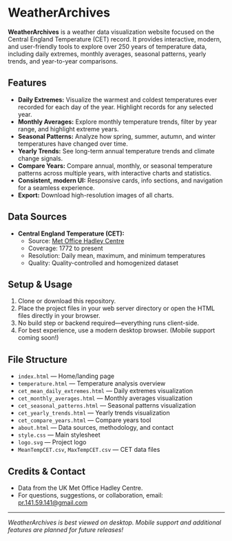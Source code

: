 # WeatherArchives

**WeatherArchives** is a weather data visualization website focused on the Central England Temperature (CET) record. It provides interactive, modern, and user-friendly tools to explore over 250 years of temperature data, including daily extremes, monthly averages, seasonal patterns, yearly trends, and year-to-year comparisons.

## Features
- **Daily Extremes:** Visualize the warmest and coldest temperatures ever recorded for each day of the year. Highlight records for any selected year.
- **Monthly Averages:** Explore monthly temperature trends, filter by year range, and highlight extreme years.
- **Seasonal Patterns:** Analyze how spring, summer, autumn, and winter temperatures have changed over time.
- **Yearly Trends:** See long-term annual temperature trends and climate change signals.
- **Compare Years:** Compare annual, monthly, or seasonal temperature patterns across multiple years, with interactive charts and statistics.
- **Consistent, modern UI:** Responsive cards, info sections, and navigation for a seamless experience.
- **Export:** Download high-resolution images of all charts.

## Data Sources
- **Central England Temperature (CET):**
  - Source: [Met Office Hadley Centre](https://www.metoffice.gov.uk/hadobs/hadcet/)
  - Coverage: 1772 to present
  - Resolution: Daily mean, maximum, and minimum temperatures
  - Quality: Quality-controlled and homogenized dataset

## Setup & Usage
1. Clone or download this repository.
2. Place the project files in your web server directory or open the HTML files directly in your browser.
3. No build step or backend required—everything runs client-side.
4. For best experience, use a modern desktop browser. (Mobile support coming soon!)

## File Structure
- `index.html` — Home/landing page
- `temperature.html` — Temperature analysis overview
- `cet_mean_daily_extremes.html` — Daily extremes visualization
- `cet_monthly_averages.html` — Monthly averages visualization
- `cet_seasonal_patterns.html` — Seasonal patterns visualization
- `cet_yearly_trends.html` — Yearly trends visualization
- `cet_compare_years.html` — Compare years tool
- `about.html` — Data sources, methodology, and contact
- `style.css` — Main stylesheet
- `logo.svg` — Project logo
- `MeanTempCET.csv`, `MaxTempCET.csv` — CET data files

## Credits & Contact
- Data from the UK Met Office Hadley Centre.
- For questions, suggestions, or collaboration, email: pr.141.59.141@gmail.com

---

*WeatherArchives is best viewed on desktop. Mobile support and additional features are planned for future releases!* 